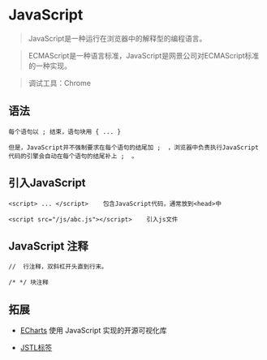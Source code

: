 # JavaScript

> JavaScript是一种运行在浏览器中的解释型的编程语言。

> ECMAScript是一种语言标准，JavaScript是网景公司对ECMAScript标准的一种实现。

> 调试工具：Chrome

## 语法

```text
每个语句以 ; 结束，语句块用 { ... }

但是，JavaScript并不强制要求在每个语句的结尾加 ;  ，浏览器中负责执行JavaScript代码的引擎会自动在每个语句的结尾补上 ;  。

```

## 引入JavaScript
```text
<script> ... </script>    包含JavaScript代码，通常放到<head>中

<script src="/js/abc.js"></script>    引入js文件

```

## JavaScript 注释
```text
//  行注释，双斜杠开头直到行末。

/* */ 块注释

```


## 拓展

- [ECharts](./echarts.md) 使用 JavaScript 实现的开源可视化库

- [JSTL标签](./jstl.md)

